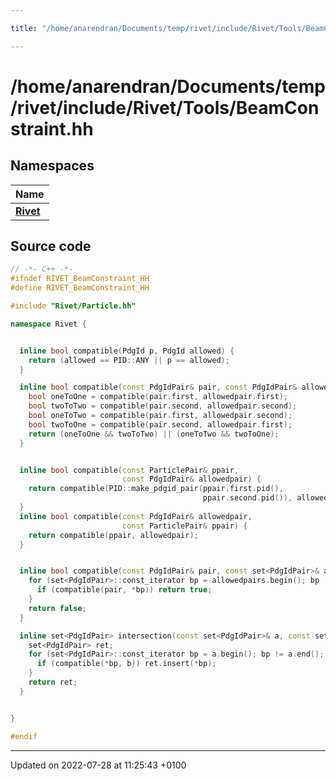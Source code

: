 ```yaml
---

title: "/home/anarendran/Documents/temp/rivet/include/Rivet/Tools/BeamConstraint.hh"

---
```


# /home/anarendran/Documents/temp/rivet/include/Rivet/Tools/BeamConstraint.hh



## Namespaces

| Name           |
| -------------- |
| **[Rivet](http://example.org/namespaces/namespacerivet/)**  |




## Source code

```cpp
// -*- C++ -*-
#ifndef RIVET_BeamConstraint_HH
#define RIVET_BeamConstraint_HH

#include "Rivet/Particle.hh"

namespace Rivet {


  inline bool compatible(PdgId p, PdgId allowed) {
    return (allowed == PID::ANY || p == allowed);
  }

  inline bool compatible(const PdgIdPair& pair, const PdgIdPair& allowedpair) {
    bool oneToOne = compatible(pair.first, allowedpair.first);
    bool twoToTwo = compatible(pair.second, allowedpair.second);
    bool oneToTwo = compatible(pair.first, allowedpair.second);
    bool twoToOne = compatible(pair.second, allowedpair.first);
    return (oneToOne && twoToTwo) || (oneToTwo && twoToOne);
  }


  inline bool compatible(const ParticlePair& ppair,
                         const PdgIdPair& allowedpair) {
    return compatible(PID::make_pdgid_pair(ppair.first.pid(),
                                           ppair.second.pid()), allowedpair);
  }
  inline bool compatible(const PdgIdPair& allowedpair,
                         const ParticlePair& ppair) {
    return compatible(ppair, allowedpair);
  }


  inline bool compatible(const PdgIdPair& pair, const set<PdgIdPair>& allowedpairs) {
    for (set<PdgIdPair>::const_iterator bp = allowedpairs.begin(); bp != allowedpairs.end(); ++bp) {
      if (compatible(pair, *bp)) return true;
    }
    return false;
  }

  inline set<PdgIdPair> intersection(const set<PdgIdPair>& a, const set<PdgIdPair>& b) {
    set<PdgIdPair> ret;
    for (set<PdgIdPair>::const_iterator bp = a.begin(); bp != a.end(); ++bp) {
      if (compatible(*bp, b)) ret.insert(*bp);
    }
    return ret;
  }


}

#endif
```


-------------------------------

Updated on 2022-07-28 at 11:25:43 +0100

